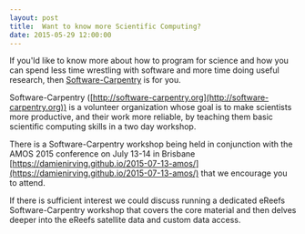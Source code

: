 ```yaml
---
layout: post
title:  Want to know more Scientific Computing?
date: 2015-05-29 12:00:00
---
```

If you'ld like to know more about how to program for science and how you can spend less time wrestling with software and more time doing useful research, then [Software-Carpentry](http://software-carpentry.org) is for you.

Software-Carpentry ([http://software-carpentry.org](http://software-carpentry.org)) is a volunteer organization whose goal is to make scientists more productive, and their work more reliable, by teaching them basic scientific computing skills in a two day workshop.

There is a Software-Carpentry workshop being held in conjunction with the AMOS 2015 conference on July 13-14 in Brisbane [https://damienirving.github.io/2015-07-13-amos/](https://damienirving.github.io/2015-07-13-amos/) that we encourage you to attend.

If there is sufficient interest we could discuss running a dedicated eReefs Software-Carpentry workshop that covers the core material and then delves deeper into the eReefs satellite data and custom data access.
